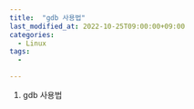 ```yaml
---
title:  "gdb 사용법"
last_modified_at: 2022-10-25T09:00:00+09:00
categories: 
  - Linux
tags: 
  - 

---
```


1. gdb 사용법
